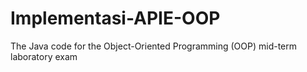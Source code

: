 # Implementasi-APIE-OOP
The Java code for the Object-Oriented Programming (OOP) mid-term laboratory exam
